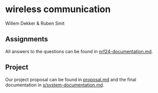 # wireless communication

Willem Dekker & Ruben Smit

## Assignments

All answers to the questions can be found in [nrf24-documentation.md](/nrf24-documentation).

## Project

Our project proposal can be found in [proposal.md](/proposal) and the final documentation in [s/system-documentation.md](/system-documentation).
